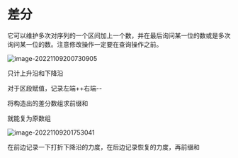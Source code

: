 # 差分

它可以维护多次对序列的一个区间加上一个数，并在最后询问某一位的数或是多次询问某一位的数。注意修改操作一定要在查询操作之前。

![image-20221109200730905](https://s2.loli.net/2022/11/09/nZIGvoVxzTrkW3S.png)

只计上升沿和下降沿

对于区段赋值，记录左端++右端--

将构造出的差分数组求前缀和

就能复为原数组



![image-20221109201753041](https://s2.loli.net/2022/11/09/YdHyGkiTpcgXz96.png)

在前边记录一下打折下降沿的力度，在后边记录恢复的力度，再前缀和